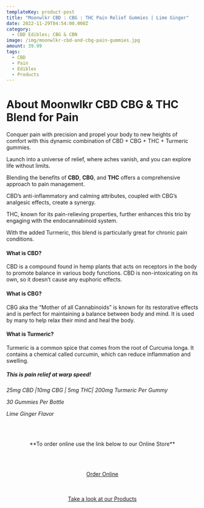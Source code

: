```yaml
---
templateKey: product-post
title: "Moonwlkr CBD : CBG : THC Pain Relief Gummies | Lime Ginger"
date: 2022-11-29T04:54:00.000Z
category:
  - CBD Edibles; CBG & CBN
image: /img/moonwlkr-cbd-and-cbg-pain-gummies.jpg
amount: 39.99
tags:
  - CBD
  - Pain
  - Edibles
  - Products
---
```

# **About Moonwlkr CBD CBG & THC Blend for Pain**

Conquer pain with precision and propel your body to new heights of comfort with this dynamic combination of CBD + CBG + THC + Turmeric gummies. 

Launch into a universe of relief, where aches vanish, and you can explore life without limits.

Blending the benefits of **CBD**, **CBG**, and **THC** offers a comprehensive approach to pain management. 

CBD’s anti-inflammatory and calming attributes, coupled with CBG’s analgesic effects, create a synergy. 

THC, known for its pain-relieving properties, further enhances this trio by engaging with the endocannabinoid system. 

With the added Turmeric, this blend is particularly great for chronic pain conditions.

#### **What is CBD?**

CBD is a compound found in hemp plants that acts on receptors in the body to promote balance in various body functions. CBD is non-intoxicating on its own, so it doesn’t cause any euphoric effects.

#### **What is CBG?**

CBG aka the “Mother of all Cannabinoids” is known for its restorative effects and is perfect for maintaining a balance between body and mind. It is used by many to help relax their mind and heal the body.

#### **What is Turmeric?**

Turmeric is a common spice that comes from the root of Curcuma longa. It contains a chemical called curcumin, which can reduce inflammation and swelling.

##### *This is pain relief at warp speed!*

*25mg CBD |10mg CBG | 5mg THC| 200mg Turmeric Per Gummy*

*30 Gummies Per Bottle*

*Lime Ginger Flavor*

<br><br>

<Center>

\*\*To order online use the link below to our Online Store\*\*

<br><br>

<Center><a class="link-view-more-products" target="_blank" href="https://capitalcbd.shop/product/cbd-face-cream-american-shaman/">Order Online</a></

<br><br><br>

<Center><a class="link-view-more-products" target="_blank" href="https://capitalamericanshaman.com/products">Take a look at our Products</a></Center>

<br><br>
